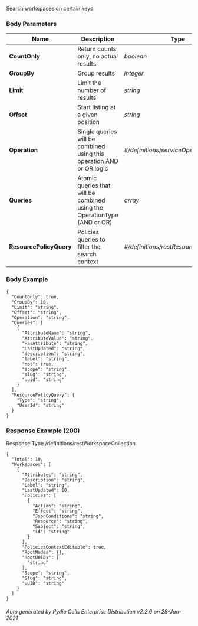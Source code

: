 






 
Search workspaces on certain keys  


### Body Parameters

Name | Description | Type | Required
---|---|---|---
**CountOnly** | Return counts only, no actual results | _boolean_ |   
**GroupBy** | Group results | _integer_ |   
**Limit** | Limit the number of results | _string_ |   
**Offset** | Start listing at a given position | _string_ |   
**Operation** | Single queries will be combined using this operation AND or OR logic | _#/definitions/serviceOperationType_ |   
**Queries** | Atomic queries that will be combined using the OperationType (AND or OR) | _array_ |   
**ResourcePolicyQuery** | Policies queries to filter the search context | _#/definitions/restResourcePolicyQuery_ |   


### Body Example
```
{
  "CountOnly": true,
  "GroupBy": 10,
  "Limit": "string",
  "Offset": "string",
  "Operation": "string",
  "Queries": [
    {
      "AttributeName": "string",
      "AttributeValue": "string",
      "HasAttribute": "string",
      "LastUpdated": "string",
      "description": "string",
      "label": "string",
      "not": true,
      "scope": "string",
      "slug": "string",
      "uuid": "string"
    }
  ],
  "ResourcePolicyQuery": {
    "Type": "string",
    "UserId": "string"
  }
}
```






### Response Example (200)
Response Type /definitions/restWorkspaceCollection

```
{
  "Total": 10,
  "Workspaces": [
    {
      "Attributes": "string",
      "Description": "string",
      "Label": "string",
      "LastUpdated": 10,
      "Policies": [
        {
          "Action": "string",
          "Effect": "string",
          "JsonConditions": "string",
          "Resource": "string",
          "Subject": "string",
          "id": "string"
        }
      ],
      "PoliciesContextEditable": true,
      "RootNodes": {},
      "RootUUIDs": [
        "string"
      ],
      "Scope": "string",
      "Slug": "string",
      "UUID": "string"
    }
  ]
}
```




###### Auto generated by Pydio Cells Enterprise Distribution v2.2.0 on 28-Jan-2021
